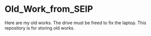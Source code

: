 # Old_Work_from_SEIP
Here are my old works. The drive must be freed to fix the laptop. This repository is for storing old works.
